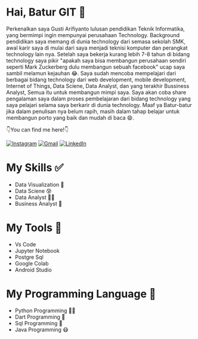 # Hai, Batur GIT :wave:
Perkenalkan saya Gusti Arifiyanto lulusan pendidikan Teknik Informatika, yang bermimpi ingin mempunyai perusahaan Technology.
Background pendidikan saya memang di dunia technology dari semasa sekolah SMK, awal karir saya di mulai dari saya menjadi teknisi komputer dan perangkat technology lain nya. Setelah saya bekerja kurang lebih 7-8 tahun di bidang technology saya pikir "apakah saya bisa membangun perusahaan sendiri seperti Mark Zuckerberg dulu membangun sebuah facebook" ucap saya sambil melamun kejauhan 😂. Saya sudah mencoba mempelajari dari berbagai bidang technology dari web development, mobile development, Internet of Things, Data Sciene, Data Analyst, dan yang terakhir Bussiness Analyst, Semua itu untuk membangun mimpi saya.
Saya akan coba share pengalaman saya dalam proses pembelajaran dari bidang technology yang saya pelajari selama saya berkarir di dunia technology.
Maaf ya Batur-batur jika dalam penulisan nya belum rapih, masih dalam tahap belajar untuk membangun porto yang baik dan mudah di baca 😄.

👇You can find me here!👇

[![Instagram](https://img.shields.io/badge/Instagram-D14836?style=for-the-badge&logo=instagram&logoColor=white)](https://www.instagram.com/__gustiarifiyanto/)
[![Gmail](https://img.shields.io/badge/Gmail-D14836?style=for-the-badge&logo=gmail&logoColor=white)](mailto:gusti.arifiyanto@gmail.com)
[![LinkedIn](https://img.shields.io/badge/LinkedIn-0077B5?style=for-the-badge&logo=linkedin&logoColor=white)](https://www.linkedin.com/in/gusti-arifiyanto/)

# My Skills ✅
- Data Visualization 🥶
- Data Sciene 😰
- Data Analyst 😮‍💨
- Business Analyst 🤯

# My Tools 🧰
- Vs Code
- Jupyter Notebook
- Postgre Sql
- Google Colab
- Android Studio

# My Programming Language 🤏
- Python Programming 😵‍💫
- Dart Programming 🤒
- Sql Programming 🤧
- Java Programming 😷



